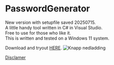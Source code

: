 # PasswordGenerator

New version with setupfile saved 20250715. </br>
A little handy tool written in C# in Visual Studio.</br>
Free to use for those who like it.</br>
This is written and tested on a Windows 11 system.</br>

Download and tryout [HERE](SetupPassWordGenerator20250715.msi).
![Knapp nedladding](../JopApplyOrganizer/Pictures/BildNedladdning.png)

[Disclamer](disclamer.md)
